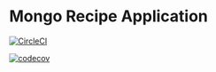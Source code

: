 # Mongo Recipe Application

[![CircleCI](https://circleci.com/gh/chintoz/mongo-recipe/tree/main.svg?style=svg)](https://circleci.com/gh/chintoz/mongo-recipe/tree/main)

[![codecov](https://codecov.io/gh/chintoz/mongo-recipe/branch/main/graph/badge.svg?token=0W9Z58365Y)](https://codecov.io/gh/chintoz/mongo-recipe)